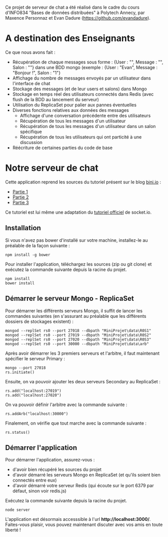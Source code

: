 Ce projet de serveur de chat a été réalisé dans le cadre du cours d'INFO834 "Bases de données distribuées" à Polytech Annecy, par Maxence Personnaz et Evan Dadure (https://github.com/evandadure).

# A destination des Enseignants

Ce que nous avons fait :
  - Récupération de chaque messages sous forme : {User : "", Message : "", Salon : ""} dans une BDD mongo
    (exemple : {User : "Evan", Message : "Bonjour !", Salon : "1"}
  - Affichage du nombre de messages envoyés par un utilisateur dans l'interface de chat
  - Stockage des messages (et de leur users et salons) dans Mongo
  - Stockage en temps réel des utilisateurs connectés dans Redis (avec flush de la BDD au lancement du serveur)
  - Utilisation du ReplicaSet pour palier aux pannes éventuelles
  - Diverses fonctions relatives aux données des messages
    - Affichage d'une conversation précédente entre des utilisateurs
    - Récupération de tous les messages d'un utilisateur
    - Récupération de tous les messages d'un utilisateur dans un salon spécifique
    - Récupération de tous les utilisateurs qui ont particité à une discussion
  - Réécriture de certaines parties du code de base
  

# Notre serveur de chat

Cette application reprend les sources du tutoriel présent sur le blog [bini.io](http://blog.bini.io) :

* [Partie 1](http://blog.bini.io/developper-une-application-avec-socket-io/)
* [Partie 2](http://blog.bini.io/developper-un-chat-avec-socket-io-partie-2/)
* [Partie 3](http://blog.bini.io/developper-un-chat-avec-socket-io-partie-3/)

Ce tutoriel est lui même une adaptation du [tutoriel officiel](http://socket.io/get-started/chat/) de socket.io.

## Installation

Si vous n'avez pas bower d'installé sur votre machine, installez-le au préalable de la façon suivante :
```
npm install -g bower
```

Pour installer l'application, téléchargez les sources (zip ou git clone) et exécutez la commande suivante depuis la racine du projet.
```
npm install
bower install
```

## Démarrer le serveur Mongo - ReplicaSet

Pour démarrer les différents serveurs Mongo, il suffit de lancer les commandes suivantes (en s'assurant au préalable que les différents dossiers de stockages existent) :
```
mongod --replSet rs0 --port 27018 --dbpath "MiniProjet\data\R0S1"
mongod --replSet rs0 --port 27019 --dbpath "MiniProjet\data\R0S2"
mongod --replSet rs0 --port 27020 --dbpath "MiniProjet\data\R0S3"
mongod --replSet rs0 --port 30000 --dbpath "MiniProjet\data\arb"
```

Après avoir démarrer les 3 premiers serveurs et l'arbitre, il faut maintenant spécifier le serveur Primary :
```
mongo --port 27018
rs.initiate()
```

Ensuite, on va pouvoir ajouter les deux serveurs Secondary au ReplicaSet :
```
rs.add("localhost:27019")
rs.add("localhost:27020")
```

On va pouvoir définir l'arbitre avec la commande suivante :
```
rs.addArb("localhost:30000")
```

Finalement, on vérifie que tout marche avec la commande suivante :
```
rs.status()
```

## Démarrer l'application

Pour démarrer l'application, assurez-vous :
  - d'avoir bien récupéré les sources du projet
  - d'avoir démarré les serveurs Mongo en ReplicaSet (et qu'ils soient bien connectés entre eux)
  - d'avoir démarré votre serveur Redis (qui écoute sur le port 6379 par défaut, sinon voir redis.js)

Exécutez la commande suivante depuis la racine du projet.
```
node server
```

L'application est désormais accesssible à l'url **http://localhost:3000/**. Faites-vous plaisir, vous pouvez maintenant discuter avec vos amis en toute liberté !

